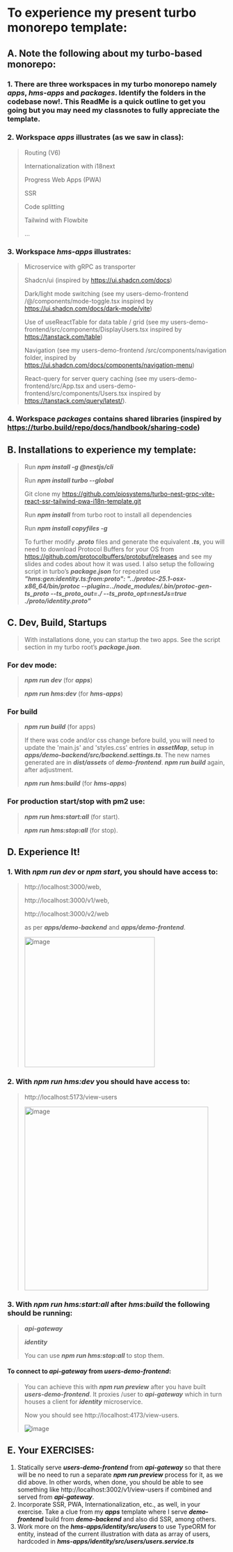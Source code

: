 # To experience my present turbo monorepo template:


## A. Note the following about my turbo-based monorepo: 

### 1. There are three workspaces in my turbo monorepo namely ***apps***, ***hms-apps*** and ***packages***. Identify the folders in the codebase now!. This ReadMe is a quick outline to get you going but you may need my classnotes to fully appreciate the template.

### 2. Workspace ***apps*** illustrates (as we saw in class):
> Routing (V6)
> 
> Internationalization with i18next
> 
> Progress Web Apps (PWA)
> 
> SSR
> 
> Code splitting
> 
> Tailwind with Flowbite
> 
> ...
> 

### 3. Workspace ***hms-apps*** illustrates:
> Microservice with gRPC as transporter
>
> Shadcn/ui (inspired by https://ui.shadcn.com/docs)
>
> Dark/light mode switching (see my users-demo-frontend /@/components/mode-toggle.tsx inspired by https://ui.shadcn.com/docs/dark-mode/vite)
>
> Use of useReactTable for data table / grid (see my users-demo-frontend/src/components/DisplayUsers.tsx inspired by https://tanstack.com/table)
>
> Navigation (see my users-demo-frontend /src/components/navigation folder, inspired by https://ui.shadcn.com/docs/components/navigation-menu)
>
> React-query for server query caching (see my users-demo-frontend/src/App.tsx and users-demo-frontend/src/components/Users.tsx inspired by https://tanstack.com/query/latest/). 

### 4. Workspace ***packages*** contains shared libraries (inspired by https://turbo.build/repo/docs/handbook/sharing-code)


## B. Installations to experience my template:

> Run ***npm install -g @nestjs/cli***
>
> Run ***npm install turbo --global***
> 
> Git clone my https://github.com/piosystems/turbo-nest-grpc-vite-react-ssr-tailwind-pwa-i18n-template.git
> 
> Run ***npm install*** from turbo root to install all dependencies
>
> Run ***npm install copyfiles -g***
>
> To further modify ***.proto*** files and generate the equivalent ***.ts***, you will need to download Protocol Buffers for your OS from https://github.com/protocolbuffers/protobuf/releases and see my slides and codes about how it was used. I also setup the following script in turbo’s ***package.json*** for repeated use
***"hms:gen:identity.ts:from:proto": "../protoc-25.1-osx-x86_64/bin/protoc --plugin=../node_modules/.bin/protoc-gen-ts_proto --ts_proto_out=./ --ts_proto_opt=nestJs=true ./proto/identity.proto"***


## C. Dev, Build, Startups

> With installations done, you can startup the two apps. See the script section in my turbo root’s ***package.json***.
> 
### For dev mode:
> ***npm run dev*** (for ***apps***)
> 
> ***npm run hms:dev*** (for ***hms-apps***)
> 
### For build
> 
> ***npm run build*** (for apps)
> 
> If there was code and/or css change before build, you will need to update the 'main.js' and 'styles.css' entries in ***assetMap***, setup in ***apps/demo-backend/src/backend.settings.ts***. The new names generated are in ***dist/assets***  of ***demo-frontend***. ***npm run build*** again, after adjustment.
>
> ***npm run hms:build*** (for ***hms-apps***)
> 
### For production start/stop with pm2 use:
>
> ***npm run hms:start:all*** (for start).
> 
> ***npm run hms:stop:all*** (for stop).
>

## D. Experience It!

### 1. With ***npm run dev*** or ***npm start***, you should have access to:
>
> http://localhost:3000/web, 
> 
> http://localhost:3000/v1/web, 
> 
> http://localhost:3000/v2/web 
> 
> as per ***apps/demo-backend*** and ***apps/demo-frontend***.
> 
> <img width="299" alt="image" src="https://github.com/piosystems/turbo-nest-grpc-vite-react-ssr-tailwind-pwa-i18n-template/assets/3983248/1fb0746b-4c94-4b92-b1a3-81117221a860">


### 2. With ***npm run hms:dev*** you should have access to:

> http://localhost:5173/view-users
>
> <img width="422" alt="image" src="https://github.com/piosystems/turbo-nest-grpc-vite-react-ssr-tailwind-pwa-i18n-template/assets/3983248/06baadce-efb2-4642-86fa-20c22d20f82b">

### 3. With  ***npm run hms:start:all*** after ***hms:build*** the following should be running:
>
> ***api-gateway***
> 
> ***identity***
>
> You can use ***npm run hms:stop:all*** to stop them.
> 

#### To connect to ***api-gateway*** from ***users-demo-frontend***:
>
> You can achieve this with ***npm run preview*** after you have built ***users-demo-frontend***. It proxies /user to ***api-gateway*** which in turn houses a client for  ***identity*** microservice.
> 
> Now you should see http://localhost:4173/view-users.
> 
> ![image](https://github.com/piosystems/turbo-nest-grpc-vite-react-ssr-tailwind-pwa-i18n-template/assets/3983248/0c584d59-870e-4bf3-8b03-29f61b6acdc9)


## E. Your EXERCISES: 
1. Statically serve ***users-demo-frontend*** from ***api-gateway*** so that there will be no need to run a separate ***npm run preview*** process for it, as we did above. In other words, when done, you should be able to see something like http://localhost:3002/v1/view-users if combined and served from ***api-gateway***.
2. Incorporate SSR, PWA, Internationalization, etc., as well, in your exercise. Take a clue from my ***apps*** template where I serve ***demo-frontend*** build from ***demo-backend*** and also did SSR, among others.
3. Work more on the ***hms-apps/identity/src/users*** to use TypeORM for entity, instead of the current illustration with  data as array of users, hardcoded in ***hms-apps/identity/src/users/users.service.ts***



